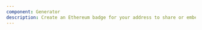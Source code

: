 ```yaml
---
component: Generator
description: Create an Ethereum badge for your address to share or embed in your website.
---
```

